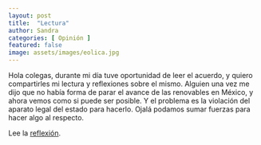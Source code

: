 ```yaml
---
layout: post
title:  "Lectura"
author: Sandra
categories: [ Opinión ]
featured: false
image: assets/images/eolica.jpg
---
```

Hola colegas, durante mi día tuve oportunidad de leer el acuerdo, y quiero compartirles mi lectura y reflexiones sobre el mismo. Alguien una vez me dijo que no había forma de parar el avance de las renovables en México, y ahora vemos como si puede ser posible. Y el problema es la violación del aparato legal del estado para hacerlo. Ojalá podamos sumar fuerzas para hacer algo al respecto. 

Lee la [reflexión][jekyll-docs].

[jekyll-docs]: https://mailchi.mp/7fa8c9d8dae0/gobierno-mexicano-pone-freno-al-futuro-renovable?fbclid=IwAR2TtdBrfj3HAKxYTuXiLJVoK-GnLZpjT9W3ZBUliXRBvxmlo1V6CN-LdR4
